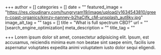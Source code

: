 +++
author = []
categories = []
date = ""
featured_image = "https://res.cloudinary.com/hungryram19/image/upload/v1634543810/green-coast-organics/kimzy-nanney-b2haCjfk_cM-unsplash_aut8kv.jpg"
image_alt_tag = ""
tags = []
title = "What is full spectrum CBD?"
url = ""
[search_engine_optimization]
meta_description = ""
title_tag = ""

+++
Lorem ipsum dolor sit amet, consectetur adipisicing elit. Ipsum, est accusamus, reiciendis minima eum non beatae sint saepe enim, facilis iure aspernatur voluptates expedita animi voluptatem iusto dolor sequi eligendi.